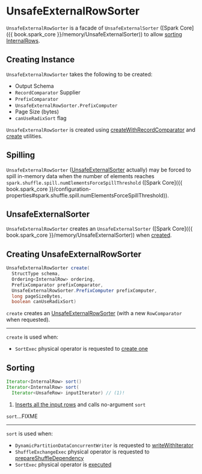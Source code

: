 # UnsafeExternalRowSorter

`UnsafeExternalRowSorter` is a facade of `UnsafeExternalSorter` ([Spark Core]({{ book.spark_core }}/memory/UnsafeExternalSorter)) to allow [sorting InternalRows](#sort).

## Creating Instance

`UnsafeExternalRowSorter` takes the following to be created:

* <span id="schema"> Output Schema
* <span id="recordComparatorSupplier"> `RecordComparator` Supplier
* <span id="prefixComparator"> `PrefixComparator`
* <span id="prefixComputer"> `UnsafeExternalRowSorter.PrefixComputer`
* <span id="pageSizeBytes"> Page Size (bytes)
* <span id="canUseRadixSort"> `canUseRadixSort` flag

`UnsafeExternalRowSorter` is created using [createWithRecordComparator](#createWithRecordComparator) and [create](#create) utilities.

## Spilling

`UnsafeExternalRowSorter` ([UnsafeExternalSorter](#sorter) actually) may be forced to spill in-memory data when the number of elements reaches `spark.shuffle.spill.numElementsForceSpillThreshold` ([Spark Core]({{ book.spark_core }}/configuration-properties#spark.shuffle.spill.numElementsForceSpillThreshold)).

## <span id="sorter"> UnsafeExternalSorter

`UnsafeExternalRowSorter` creates an `UnsafeExternalSorter` ([Spark Core]({{ book.spark_core }}/memory/UnsafeExternalSorter)) when [created](#creating-instance).

## <span id="create"> Creating UnsafeExternalRowSorter

```java
UnsafeExternalRowSorter create(
  StructType schema,
  Ordering<InternalRow> ordering,
  PrefixComparator prefixComparator,
  UnsafeExternalRowSorter.PrefixComputer prefixComputer,
  long pageSizeBytes,
  boolean canUseRadixSort)
```

`create` creates an [UnsafeExternalRowSorter](#creating-instance) (with a new `RowComparator` when requested).

---

`create` is used when:

* `SortExec` physical operator is requested to [create one](physical-operators/SortExec.md#createSorter)

## <span id="sort"> Sorting

```java
Iterator<InternalRow> sort()
Iterator<InternalRow> sort(
  Iterator<UnsafeRow> inputIterator) // (1)!
```

1. [Inserts all the input rows](#insertRow) and calls no-argument `sort`

`sort`...FIXME

---

`sort` is used when:

* `DynamicPartitionDataConcurrentWriter` is requested to [writeWithIterator](connectors/DynamicPartitionDataConcurrentWriter.md#writeWithIterator)
* `ShuffleExchangeExec` physical operator is requested to [prepareShuffleDependency](physical-operators/ShuffleExchangeExec.md#prepareShuffleDependency)
* `SortExec` physical operator is [executed](physical-operators/SortExec.md#doExecute)

